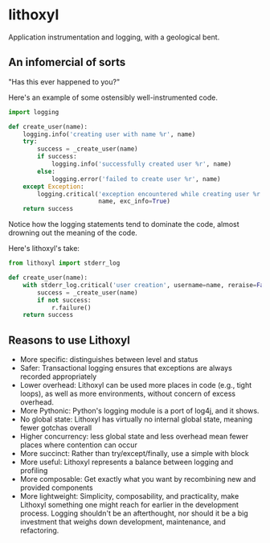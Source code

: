 # lithoxyl

Application instrumentation and logging, with a geological bent.

## An infomercial of sorts

"Has this ever happened to you?"

Here's an example of some ostensibly well-instrumented code.

```python
import logging

def create_user(name):
    logging.info('creating user with name %r', name)
    try:
        success = _create_user(name)
        if success:
            logging.info('successfully created user %r', name)
        else:
            logging.error('failed to create user %r', name)
    except Exception:
        logging.critical('exception encountered while creating user %r',
                         name, exc_info=True)
    return success
```

Notice how the logging statements tend to dominate the code, almost
drowning out the meaning of the code.

Here's lithoxyl's take:

```python
from lithoxyl import stderr_log

def create_user(name):
    with stderr_log.critical('user creation', username=name, reraise=False) as r:
        success = _create_user(name)
        if not success:
            r.failure()
    return success
```


## Reasons to use Lithoxyl

* More specific: distinguishes between level and status
* Safer: Transactional logging ensures that exceptions are always recorded appropriately
* Lower overhead: Lithoxyl can be used more places in code (e.g., tight loops), as well as more environments, without concern of excess overhead.
* More Pythonic: Python's logging module is a port of log4j, and it shows.
* No global state: Lithoxyl has virtually no internal global state, meaning fewer gotchas overall
* Higher concurrency: less global state and less overhead mean fewer places where contention can occur
* More succinct: Rather than try/except/finally, use a simple with block
* More useful: Lithoxyl represents a balance between logging and profiling
* More composable: Get exactly what you want by recombining new and provided components
* More lightweight: Simplicity, composability, and practicality, make Lithoxyl something one might reach for earlier in the development process. Logging shouldn't be an afterthought, nor should it be a big investment that weighs down development, maintenance, and refactoring.
